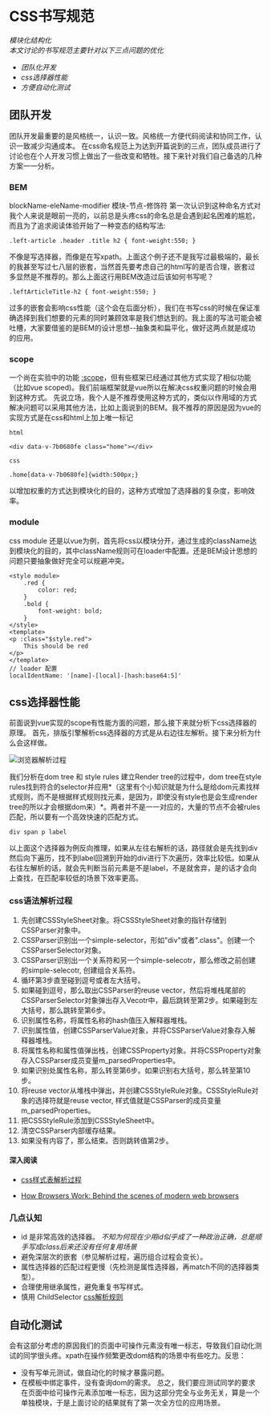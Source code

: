 # CSS书写规范
*模块化结构化*   
*本文讨论的书写规范主要针对以下三点问题的优化*
* *团队化开发*
* *css选择器性能*
* *方便自动化测试*

## 团队开发
团队开发最重要的是风格统一，认识一致。风格统一方便代码阅读和协同工作，认识一致减少沟通成本。
在css命名规范上为达到开篇说到的三点，团队成员进行了讨论也在个人开发习惯上做出了一些改变和牺牲。接下来针对我们自己备选的几种方案一一分析。  
### BEM
blockName-eleName-modifier 模块-节点-修饰符
第一次认识到这种命名方式对我个人来说是眼前一亮的，以前总是头疼css的命名总是会遇到起名困难的尴尬，而且为了追求阅读体验开始了一种变态的结构写法:

`.left-article .header .title h2 { font-weight:550; }`

不像是写选择器，而像是在写xpath。上面这个例子还不是我写过最极端的，最长的我甚至写过七八层的嵌套，当然首先要考虑自己的html写的是否合理，嵌套过多显然是不推荐的。那么上面这行用BEM改造过后该如何书写呢？

`.leftArticleTitle-h2 { font-weight:550; }`

过多的嵌套会影响css性能（这个会在后面分析），我们在书写css的时候在保证准确选择到我们想要的元素的同时兼顾效率是我们想达到的。我上面的写法可能会被吐槽，大家要借鉴的是BEM的设计思想--抽象类和扁平化，做好这两点就是成功的应用。

### scope
一个尚在实验中的功能 [:scope](https://developer.mozilla.org/en-US/docs/Web/CSS/:scope)，但有些框架已经通过其他方式实现了相似功能（比如vue scoped)。我们前端框架就是vue所以在解决css权重问题的时候会用到这种方式。
先说立场，我个人是不推荐使用这种方式的，类似以作用域的方式解决问题可以采用其他方法，比如上面说到的BEM。我不推荐的原因是因为vue的实现方式是在css和html上加上唯一标记

`html`

`<div data-v-7b0680fe class="home"></div>`

`css`

`.home[data-v-7b0680fe]{width:500px;}`

以增加权重的方式达到模块化的目的，这种方式增加了选择器的复杂度，影响效率。

### module
css module
还是以vue为例，首先将css以模块分开，通过生成的className达到模块化的目的，其中className规则可在loader中配置。还是BEM设计思想的问题只要抽象做好完全可以规避冲突。


    <style module>
        .red {
            color: red;
        }
        .bold {
            font-weight: bold;
        }
    </style>
    <template>
    <p :class="$style.red">
        This should be red
    </p>
    </template>
    // loader 配置
    localIdentName: '[name]-[local]-[hash:base64:5]'


## css选择器性能
前面说到vue实现的scope有性能方面的问题，那么接下来就分析下css选择器的原理。
首先，排版引擎解析css选择器的方式是从右边往左解析。接下来分析为什么会这样做。

![浏览器解析过程](http://94.191.25.51:8081/uploads/images/11f29b0e3f59a.jpg)

我们分析在dom tree 和 style rules 建立Render tree的过程中，dom tree在style rules找到符合的selector并应用*（这里有个小知识就是为什么是给dom元素找样式规则，而不是根据样式规则找元素，是因为，即使没有style也是会生成render tree的所以才会根据dom来）*。两者并不是一一对应的，大量的节点不会被rules匹配，所以要有一个高效快速的匹配方式。

`div span p label`

以上面这个选择器为例反向推理，如果从左往右解析的话，路径就会是先找到div然后向下遍历，找不到label回溯到开始的div进行下次遍历，效率比较低。如果从右往左解析的话，就会先判断当前元素是不是label，不是就舍弃，是的话才会向上查找，在匹配率较低的场景下效率更高。
### css语法解析过程
1. 先创建CSSStyleSheet对象。将CSSStyleSheet对象的指针存储到CSSParser对象中。
2. CSSParser识别出一个simple-selector，形如"div"或者".class"。创建一个CSSParserSelector对象。
3. CSSParser识别出一个关系符和另一个simple-selecotr，那么修改之前创建的simple-selecotr, 创建组合关系符。
4. 循环第3步直至碰到逗号或者左大括号。
5. 如果碰到逗号，那么取出CSSParser的reuse vector，然后将堆栈尾部的CSSParserSelector对象弹出存入Vecotr中，最后跳转至第2步。如果碰到左大括号，那么跳转至第6步。
6. 识别属性名称，将属性名称的hash值压入解释器堆栈。
7. 识别属性值，创建CSSParserValue对象，并将CSSParserValue对象存入解释器堆栈。
8. 将属性名称和属性值弹出栈，创建CSSProperty对象。并将CSSProperty对象存入CSSParser成员变量m_parsedProperties中。
9. 如果识别处属性名称，那么转至第6步。如果识别右大括号，那么转至第10步。
10. 将reuse vector从堆栈中弹出，并创建CSSStyleRule对象。CSSStyleRule对象的选择符就是reuse vector, 样式值就是CSSParser的成员变量m_parsedProperties。
11. 把CSSStyleRule添加到CSSStyleSheet中。
12. 清空CSSParser内部缓存结果。
13. 如果没有内容了，那么结束。否则跳转值第2步。

#### 深入阅读 
* [css样式表解析过程](https://blog.csdn.net/shuimuniao/article/details/8601588)

* [How Browsers Work: Behind the scenes of modern web browsers](https://www.html5rocks.com/en/tutorials/internals/howbrowserswork/)

### 几点认知
+ id 是非常高效的选择器。
*不知为何现在少用id似乎成了一种政治正确，总是顺手写成class后来还没有任何复用场景*
+ 避免深层次的嵌套（参见解析过程，遍历组合过程会变长）。
+ 属性选择器的匹配过程更慢（先检测是属性选择器，再match不同的选择器类型）。
+ 合理使用继承属性，避免重复书写样式。
+ 慎用 ChildSelector [css解析规则](https://blog.csdn.net/shuimuniao/article/details/8601588)

## 自动化测试
会有这部分考虑的原因我们的页面中可操作元素没有唯一标志，导致我们自动化测试的同学很头疼。xpath在操作频繁更改dom结构的场景中有些吃力。反思：
* 没有写单元测试，做自动化的时候才暴露问题。
* 在模板中绑定事件，没有查询dom的需求。
总之，我们要应测试同学的要求在页面中给可操作元素添加唯一标志，因为这部分完全与业务无关，算是一个单独模块，于是上面讨论的结果就有了第一次全方位的应用场景。


